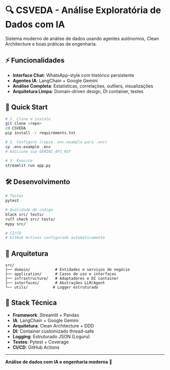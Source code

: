 # 🔍 CSVEDA - Análise Exploratória de Dados com IA

Sistema moderno de análise de dados usando agentes autônomos, Clean Architecture e boas práticas de engenharia.

## ⚡ Funcionalidades

- **Interface Chat**: WhatsApp-style com histórico persistente
- **Agentes IA**: LangChain + Google Gemini
- **Análise Completa**: Estatísticas, correlações, outliers, visualizações
- **Arquitetura Limpa**: Domain-driven design, DI container, testes

## 🚀 Quick Start

```bash
# 1. Clone e instale
git clone <repo>
cd CSVEDA
pip install -r requirements.txt

# 2. Configure (copie .env.example para .env)
cp .env.example .env
# Adicione sua GEMINI_API_KEY

# 3. Execute
streamlit run app.py
```

## 🛠️ Desenvolvimento

```bash
# Testes
pytest

# Qualidade de código
black src/ tests/
ruff check src/ tests/
mypy src/

# CI/CD
# GitHub Actions configurado automaticamente
```

## 📁 Arquitetura

```
src/
├── domain/           # Entidades e serviços de negócio
├── application/      # Casos de uso e interfaces
├── infrastructure/   # Adaptadores e DI container
├── interfaces/       # Abstrações LLM/Agent
└── utils/           # Logger estruturado
```

## 🔧 Stack Técnica

- **Framework**: Streamlit + Pandas
- **IA**: LangChain + Google Gemini
- **Arquitetura**: Clean Architecture + DDD
- **DI**: Container customizado thread-safe
- **Logging**: Estruturado JSON (Loguru)
- **Testes**: Pytest + Coverage
- **CI/CD**: GitHub Actions

---
**Análise de dados com IA e engenharia moderna** 🤖